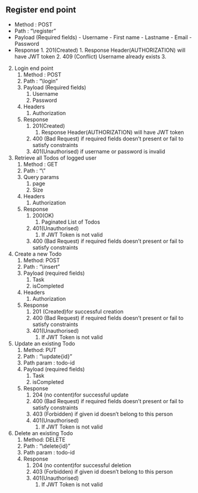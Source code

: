 ## Register end point
- Method : POST
- Path : “\register”
- Payload (Required fields)
        - Username
        - First name
        - Lastname
        - Email
        - Password
- Response
        1. 201(Created)
            1. Response Header(AUTHORIZATION) will have JWT token
        2. 409 (Conflict)  Username already exists
        3. 
2. Login end point
    1. Method : POST
    2. Path : “\login”
    3. Payload (Required fields)
        1. Username
        2. Password
    4. Headers
        1. Authorization
    5. Response
        1. 201(Created)
            1. Response Header(AUTHORIZATION) will have JWT token
        2. 400 (Bad Request) if required fields doesn’t present or fail to satisfy constraints
        3. 401(Unauthorised) if username or password is invalid
3. Retrieve all Todos of logged user
    1. Method : GET
    2. Path : “\”
    3. Query params
        1. page
        2. Size
    4. Headers
        1. Authorization
    5. Response
        1. 200(OK)
            1. Paginated List of Todos
        2. 401(Unauthorised)
            1. If JWT Token is not valid
        3. 400 (Bad Request) if required fields doesn’t present or fail to satisfy constraints
4. Create a new Todo
    1. Method: POST
    2. Path : “\insert”
    3. Payload (required fields)
        1. Task
        2. isCompleted
    4. Headers
        1. Authorization
    5. Response
        1. 201 (Created)for successful creation
        2. 400 (Bad Request) if required fields doesn’t present or fail to satisfy constraints
        3. 401(Unauthorised)
            1. If JWT Token is not valid
5. Update an existing Todo
    1. Method: PUT
    2. Path : “\update\{id}”
    3. Path param : todo-id
    4. Payload (required fields)
        1. Task
        2. isCompleted
    5. Response
        1. 204 (no content)for successful update
        2. 400 (Bad Request) if required fields doesn’t present or fail to satisfy constraints
        3. 403 (Forbidden) if given id doesn’t belong to this person
        4. 401(Unauthorised)
            1. If JWT Token is not valid
6. Delete an existing Todo
    1. Method: DELETE
    2. Path : “\delete\{id}”
    3. Path param : todo-id
    4. Response
        1. 204 (no content)for successful deletion
        2. 403 (Forbidden) if given id doesn’t belong to this person
        3. 401(Unauthorised)
            1. If JWT Token is not valid
